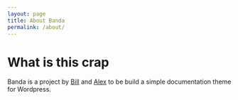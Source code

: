 ```yaml
---
layout: page
title: About Banda
permalink: /about/
---
```


# What is this crap

Banda is a project by [Bill](https://github.com/wphogan) and [Alex](https://github.com/alexharris) to be build a simple documentation theme for Wordpress.
